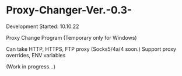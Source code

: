 # Proxy-Changer-Ver.-0.3-

Development Started: 10.10.22

Proxy Change Program (Temporary only for Windows)

Can take HTTP, HTTPS, FTP proxy (Socks5/4a/4 soon.)
Support proxy overrides, ENV variables

(Work in progress...)

